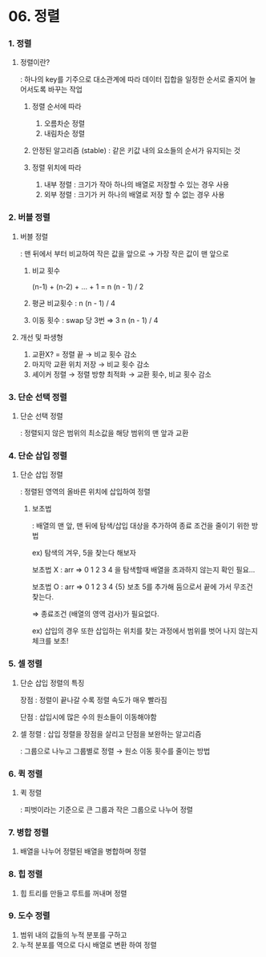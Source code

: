 # 06. 정렬

### 1. 정렬

1. 정렬이란?
    
    : 하나의 key를 기주으로 대소관계에 따라 데이터 집합을 일정한 순서로 줄지어 늘어서도록 바꾸는 작업
    
    1. 정렬 순서에 따라
        1. 오름차순 정렬
        2. 내림차순 정렬
        
    2. 안정된 알고리즘 (stable) : 같은 키값 내의 요소들의 순서가 유지되는 것
    3. 정렬 위치에 따라
        1. 내부 정렬 : 크기가 작아 하나의 배열로 저장할 수 있는 경우 사용
        2. 외부 정렬 : 크기가 커 하나의 배열로 저장 할 수 없는 경우 사용 
        

### 2. 버블 정렬

1. 버블 정렬
    
    : 맨 뒤에서 부터 비교하여 작은 값을 앞으로 → 가장 작은 값이 맨 앞으로
    
    1. 비교 횟수
        
        (n-1) + (n-2) + … + 1 = n (n - 1) / 2
        
    2. 평균 비교횟수 : n (n - 1) / 4
    3. 이동 횟수 : swap 당 3번 ⇒ 3 n (n - 1) / 4

1. 개선 및 파생형
    1. 교환X? = 정렬 끝 → 비교 횟수 감소
    2. 마지막 교환 위치 저장 → 비교 횟수 감소
    3. 셰이커 정렬 → 정렬 방향 최적화 → 교환 횟수, 비교 횟수 감소

### 3. 단순 선택 정렬

1. 단순 선택 정렬 
    
    : 정렬되지 않은 범위의 최소값을 해당 범위의 맨 앞과 교환
    

### 4. 단순 삽입 정렬

1. 단순 삽입 정렬
    
    : 정렬된 영역의 올바른 위치에 삽입하여 정렬
    
    1. 보초법 
        
        : 배열의 맨 앞, 맨 뒤에 탐색/삽입 대상을 추가하여 종료 조건을 줄이기 위한 방법
        
        ex) 탐색의 겨우, 5을 찾는다 해보자
        
        보초법 X : arr ⇒ 0 1 2 3 4 을 탐색할때 배열을 초과하지 않는지 확인 필요…
        
        보초법 O : arr ⇒ 0 1 2 3 4 {5} 보초 5를 추가해 둠으로서 끝에 가서 무조건 찾는다.
        
        ⇒ 종료조건 (배열의 영역 검사)가 필요없다.
        
        ex) 삽입의 경우 또한 삽입하는 위치를 찾는 과정에서 범위를 벗어 나지 않는지 체크를 보초!
        

### 5. 셀 정렬

1. 단순 삽입 정렬의 특징
    
    장점 :  정렬이 끝나갈 수록 정렬 속도가 매우 빨라짐
    
    단점 :  삽입시에 많은 수의 원소들이 이동해야함
    
2. 셀 정렬 : 삽입 정렬을 장점을 살리고 단점을 보완하는 알고리즘
    
    : 그룹으로 나누고 그룹별로 정렬 → 원소 이동 횟수를 줄이는 방법
    

### 6. 퀵 정렬

1. 퀵 정렬
    
    : 피벗이라는 기준으로 큰 그룹과 작은 그룹으로 나누어 정렬
    

### 7. 병합 정렬

1. 배열을 나누어 정렬된 배열을 병합하며 정렬

### 8. 힙 정렬

1. 힙 트리를 만들고 루트를 꺼내며 정렬

### 9. 도수 정렬

1. 범위 내의 값들의 누적 분포를 구하고
2. 누적 분포를 역으로 다시 배열로 변환 하여 정렬